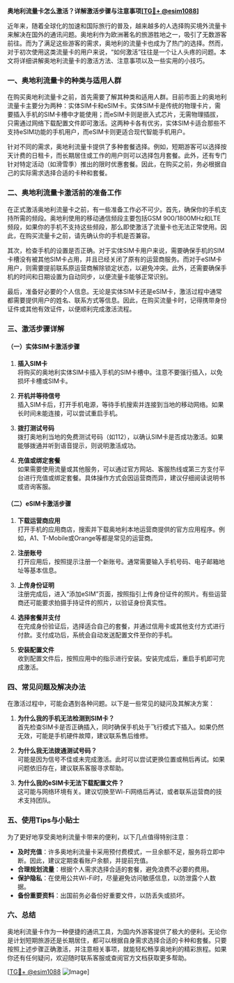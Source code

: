 **奥地利流量卡怎么激活？详解激活步骤与注意事项[[TG💪+ @esim1088](https://t.me/s/esim1088)]**

近年来，随着全球化的加速和国际旅行的普及，越来越多的人选择购买境外流量卡来解决在国外的通讯问题。奥地利作为欧洲著名的旅游胜地之一，吸引了无数游客前往。而为了满足这些游客的需求，奥地利的流量卡也成为了热门的选择。然而，对于初次使用这类流量卡的用户来说，“如何激活”往往是一个让人头疼的问题。本文将详细讲解奥地利流量卡的激活方法、注意事项以及一些实用的小技巧。

### 一、奥地利流量卡的种类与适用人群

在购买奥地利流量卡之前，首先需要了解其种类和适用人群。目前市面上的奥地利流量卡主要分为两种：实体SIM卡和eSIM卡。实体SIM卡是传统的物理卡片，需要插入手机的SIM卡槽中才能使用；而eSIM卡则是嵌入式芯片，无需物理插拔，只需通过网络下载配置文件即可激活。这两种卡各有优劣，实体SIM卡适合那些不支持eSIM功能的手机用户，而eSIM卡则更适合现代智能手机用户。

针对不同的需求，奥地利流量卡提供了多种套餐选择。例如，短期游客可以选择按天计费的日租卡，而长期居住或工作的用户则可以选择包月套餐。此外，还有专门针对特定活动（如滑雪季）推出的限时优惠套餐。因此，在购买之前，务必根据自己的实际需求选择合适的卡种和套餐。

### 二、奥地利流量卡激活前的准备工作

在正式激活奥地利流量卡之前，有一些准备工作必不可少。首先，确保你的手机支持所需的频段。奥地利使用的移动通信频段主要包括GSM 900/1800MHz和LTE频段，如果你的手机不支持这些频段，那么即使激活了流量卡也无法正常使用。因此，在购买流量卡之前，请先确认你的手机是否兼容。

其次，检查手机的设置是否正确。对于实体SIM卡用户来说，需要确保手机的SIM卡槽没有被其他SIM卡占用，并且已经关闭了原有的运营商服务。而对于eSIM卡用户，则需要提前联系原运营商解除锁定状态，以避免冲突。此外，还需要确保手机的时间和日期设置为自动同步，以便流量卡能够正常识别。

最后，准备好必要的个人信息。无论是实体SIM卡还是eSIM卡，激活过程中通常都需要提供用户的姓名、联系方式等信息。因此，在购买流量卡时，记得携带身份证件或其他有效证件，以便顺利完成激活流程。

### 三、激活步骤详解

#### （一）实体SIM卡激活步骤

1. **插入SIM卡**  
   将购买的奥地利实体SIM卡插入手机的SIM卡槽中。注意不要强行插入，以免损坏卡槽或SIM卡。

2. **开机并等待信号**  
   插入SIM卡后，打开手机电源，等待手机搜索并连接到当地的移动网络。如果长时间未能连接，可以尝试重启手机。

3. **拨打测试号码**  
   拨打奥地利当地的免费测试号码（如112），以确认SIM卡是否成功激活。如果能够拨通并听到语音提示，则说明激活成功。

4. **充值或绑定套餐**  
   如果需要使用流量或其他服务，可以通过官方网站、客服热线或第三方支付平台进行充值或绑定套餐。具体操作方式会因运营商而异，建议仔细阅读说明书或咨询客服。

#### （二）eSIM卡激活步骤

1. **下载运营商应用**  
   打开手机的应用商店，搜索并下载奥地利本地运营商提供的官方应用程序。例如，A1、T-Mobile或Orange等都是常见的运营商。

2. **注册账号**  
   打开应用后，按照提示注册一个新账号。通常需要输入手机号码、电子邮箱地址等基本信息。

3. **上传身份证明**  
   注册完成后，进入“添加eSIM”页面，按照指引上传身份证件的照片。有些运营商还可能要求拍摄手持证件的照片，以验证身份真实性。

4. **选择套餐并支付**  
   在完成身份验证后，选择适合自己的套餐，并通过信用卡或其他支付方式进行付款。支付成功后，系统会自动发送配置文件至你的手机。

5. **安装配置文件**  
   收到配置文件后，按照应用中的指示进行安装。安装完成后，重启手机即可完成激活。

### 四、常见问题及解决办法

在激活过程中，可能会遇到各种问题。以下是一些常见的疑问及其解决方案：

1. **为什么我的手机无法检测到SIM卡？**  
   首先检查SIM卡是否正确插入，同时确保手机处于飞行模式下插入。如果仍然无效，可能是手机硬件故障，建议联系售后维修。

2. **为什么我无法拨通测试号码？**  
   可能是因为信号不佳或未完成激活。此时可以尝试更换位置或稍后再试。如果问题依旧存在，建议联系客服寻求帮助。

3. **为什么我的eSIM卡无法下载配置文件？**  
   这可能与网络环境有关。建议切换至Wi-Fi网络后再试，或者联系运营商的技术支持团队。

### 五、使用Tips与小贴士

为了更好地享受奥地利流量卡带来的便利，以下几点值得特别注意：

- **及时充值**：许多奥地利流量卡采用预付费模式，一旦余额不足，服务将立即中断。因此，建议定期查看账户余额，并提前充值。
- **合理规划流量**：根据个人需求选择合适的套餐，避免浪费不必要的费用。
- **保护隐私**：在使用公共Wi-Fi时，尽量避免访问敏感信息，以防泄露个人数据。
- **备份重要资料**：出国前务必备份好重要文件，以防丢失或损坏。

### 六、总结

奥地利流量卡作为一种便捷的通讯工具，为国内外游客提供了极大的便利。无论你是计划短期旅游还是长期居住，都可以根据自身需求选择合适的卡种和套餐。只要按照上述步骤正确激活，并注意相关事项，就能轻松畅享奥地利的精彩旅程。如果你还有任何疑问，欢迎随时联系客服或查阅官方文档获取更多帮助。

[[TG💪+ @esim1088](https://t.me/s/esim1088) ![Image](https://i.postimg.cc/4NQfJmqS/Snipaste-2025-05-13-00-14-12.png)]